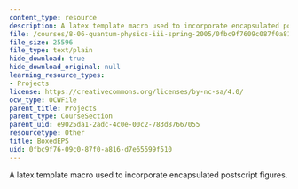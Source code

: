 ```yaml
---
content_type: resource
description: A latex template macro used to incorporate encapsulated postscript figures.
file: /courses/8-06-quantum-physics-iii-spring-2005/0fbc9f7609c087f0a816d7e65599f510_BoxedEPS.tex
file_size: 25596
file_type: text/plain
hide_download: true
hide_download_original: null
learning_resource_types:
- Projects
license: https://creativecommons.org/licenses/by-nc-sa/4.0/
ocw_type: OCWFile
parent_title: Projects
parent_type: CourseSection
parent_uid: e9025da1-2adc-4c0e-00c2-783d87667055
resourcetype: Other
title: BoxedEPS
uid: 0fbc9f76-09c0-87f0-a816-d7e65599f510
---
```

A latex template macro used to incorporate encapsulated postscript figures.